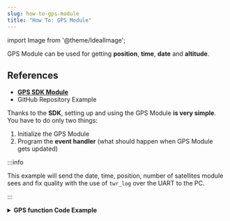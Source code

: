 ```yaml
---
slug: how-to-gps-module
title: "How To: GPS Module"
---
```

import Image from '@theme/IdealImage';

GPS Module can be used for getting **position**, **time**, **date** and **altitude**.

## References
- [**GPS SDK Module**](https://sdk.hardwario.com/group__twr__module__gps.html)
- GitHub Repository Example

Thanks to the **SDK**, setting up and using the GPS Module **is very simple**. You have to do only two things:

1. Initialize the GPS Module
2. Program the **event handler** (what should happen when GPS Module gets updated)

:::info

This example will send the date, time, position, number of satellites module sees and fix quality with the use of `twr_log` over the UART to the PC.

:::

<details><summary><b>GPS function Code Example</b></summary>
<p>

  ```c showLineNumbers
  #include <application.h>

  twr_led_t led;
  twr_led_t gps_led_r;
  twr_led_t gps_led_g;

  void gps_module_event_handler(twr_module_gps_event_t event, void *event_param)
  {
      if (event == TWR_MODULE_GPS_EVENT_START)
      {
          twr_log_info("APP: Event TWR_MODULE_GPS_EVENT_START");

          twr_led_set_mode(&gps_led_g, TWR_LED_MODE_ON);
      }

      else if (event == TWR_MODULE_GPS_EVENT_STOP)
      {
          twr_log_info("APP: Event TWR_MODULE_GPS_EVENT_STOP");

          twr_led_set_mode(&gps_led_g, TWR_LED_MODE_OFF);
      }

      else if (event == TWR_MODULE_GPS_EVENT_UPDATE)
      {
          twr_led_pulse(&gps_led_r, 50);

          twr_module_gps_time_t time;

          if (twr_module_gps_get_time(&time))
          {
              twr_log_info("APP: Date: %04d-%02d-%02d",
                          time.year, time.month, time.day);

              twr_log_info("APP: Time: %02d:%02d:%02d",
                          time.hours, time.minutes, time.seconds);
          }

          twr_module_gps_position_t position;

          if (twr_module_gps_get_position(&position))
          {
              twr_log_info("APP: Lat: %03.5f", position.latitude);
              twr_log_info("APP: Lon: %03.5f", position.longitude);
          }

          twr_module_gps_altitude_t altitude;

          if (twr_module_gps_get_altitude(&altitude))
          {
              twr_log_info("APP: Altitude: %.1f %c", altitude.altitude, tolower(altitude.units));
          }

          twr_module_gps_quality_t quality;

          if (twr_module_gps_get_quality(&quality))
          {
              twr_log_info("APP: Fix quality: %d", quality.fix_quality);
              twr_log_info("APP: Satellites: %d", quality.satellites_tracked);
          }

          twr_module_gps_invalidate();
      }

      else if (event == TWR_MODULE_GPS_EVENT_ERROR)
      {
          twr_log_info("APP: Event TWR_MODULE_GPS_EVENT_ERROR");
      }
  }

  void application_init(void)
  {
      twr_log_init(TWR_LOG_LEVEL_DUMP, TWR_LOG_TIMESTAMP_ABS);

      twr_led_init(&led, TWR_GPIO_LED, false, false);
      twr_led_set_mode(&led, TWR_LED_MODE_ON);

      if (!twr_module_gps_init())
      {
          twr_log_error("APP: GPS Module initialization failed");
      }

      else
      {
          twr_module_gps_set_event_handler(gps_module_event_handler, NULL);
          twr_module_gps_start();
      }

      twr_led_init_virtual(&gps_led_r, TWR_MODULE_GPS_LED_RED, twr_module_gps_get_led_driver(), 0);
      twr_led_init_virtual(&gps_led_g, TWR_MODULE_GPS_LED_GREEN, twr_module_gps_get_led_driver(), 0);
  }
  ```

</p>
</details>
